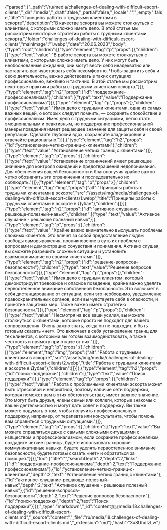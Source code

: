 {"parsed":{"_path":"/ru/media/challenges-of-dealing-with-difficult-escort-clients","_dir":"media","_draft":false,"_partial":false,"_locale":"","_empty":false,"title":"Принципы работы с трудными клиентами в эскорте","description":"В качестве эскорта вы можете столкнуться с клиентами, с которыми сложно иметь дело. В этой статье мы рассмотрим некоторые стратегии работы с трудными клиентами эскорта.","folder":"challenges-of-dealing-with-difficult-escort-clients","mainImage":"1.webp","date":"20.06.2023","body":{"type":"root","children":[{"type":"element","tag":"p","props":{},"children":[{"type":"text","value":"В работе эскорта вы можете столкнуться с клиентами, с которыми сложно иметь дело. У них могут быть необоснованные ожидания, они могут вести себя неадекватно или заставлять вас чувствовать себя некомфортно. Чтобы защитить себя и свою деятельность, важно действовать в таких ситуациях профессионально, вежливо и тактично. В этой статье мы рассмотрим некоторые практики работы с трудными клиентами эскорта."}]},{"type":"element","tag":"h2","props":{"id":"поддержание-профессионализма"},"children":[{"type":"text","value":"Поддержание профессионализма"}]},{"type":"element","tag":"p","props":{},"children":[{"type":"text","value":"Имея дело с трудными клиентами, одна из самых важных вещей, о которых следует помнить, — сохранять спокойствие и профессионализм. Имея дело с трудными ситуациями, легко стать эмоциональным и реактивным, но поддержание профессиональной манеры поведения имеет решающее значение для защиты себя и своей репутации. Сделайте глубокий вдох, сохраняйте хладнокровие и отвечайте рационально."}]},{"type":"element","tag":"h2","props":{"id":"установление-четких-границ-с-клиентами"},"children":[{"type":"text","value":"Установление четких границ с клиентами"}]},{"type":"element","tag":"p","props":{},"children":[{"type":"text","value":"Установление ограничений имеет решающее значение для контроля ожиданий и предотвращения недопонимания. Для обеспечения вашей безопасности и благополучия крайне важно четко обозначить эти ограничения и последовательно их соблюдать."}]},{"type":"element","tag":"p","props":{},"children":[{"type":"element","tag":"img","props":{"alt":"Принципы работы с трудными клиентами в эскорте","src":"/assets/img/media/challenges-of-dealing-with-difficult-escort-clients/1.webp","title":"Принципы работы с трудными клиентами в эскорте в Дубае"},"children":[]}]},{"type":"element","tag":"h2","props":{"id":"активное-слушание-решающе-полезный-навык"},"children":[{"type":"text","value":"Активное слушание - решающе полезный навык"}]},{"type":"element","tag":"p","props":{},"children":[{"type":"text","value":"Крайне важно внимательно выслушать проблемы сложных клиентов. Это влечет за собой предоставление людям свободы самовыражения, проникновение в суть их проблем с вопросами и демонстрацию сочувствия и понимания. Активно слушая, вы сможете разрешить сложные ситуации и установить взаимопонимание со своими клиентами."}]},{"type":"element","tag":"h2","props":{"id":"решение-вопросов-безопасности"},"children":[{"type":"text","value":"Решение вопросов безопасности"}]},{"type":"element","tag":"p","props":{},"children":[{"type":"text","value":"Имея дело с трудным клиентом, который демонстрирует тревожное и опасное поведение, крайне важно уделять первостепенное внимание собственной безопасности. Это включает в себя дистанцирование от ситуации, если это необходимо, уведомление правоохранительных органов, если вы чувствуете себя в опасности, и принятие защитных мер. Также важно иметь стратегию безопасности."}]},{"type":"element","tag":"p","props":{},"children":[{"type":"text","value":"Несмотря на все ваши усилия, вы можете столкнуться с клиентами, которые просто не подходят для вашего сопровождения. Очень важно знать, когда он не подходит, и быть готовым сказать «нет». Это включает в себя установление границ для тех клиентов, с которыми вы готовы взаимодействовать, а также честность и прямоту при отказе от них."}]},{"type":"element","tag":"p","props":{},"children":[{"type":"element","tag":"img","props":{"alt":"Работа с трудными клиентами в эскорте","src":"/assets/img/media/challenges-of-dealing-with-difficult-escort-clients/2.webp","title":"Работа с трудными клиентами в эскорте в Дубае"},"children":[]}]},{"type":"element","tag":"h2","props":{"id":"поиск-поддержки"},"children":[{"type":"text","value":"Поиск поддержки"}]},{"type":"element","tag":"p","props":{},"children":[{"type":"text","value":"Работа с проблемными клиентами эскорта может быть стрессовой и неприятной, поэтому наличие сети поддержки, которая поможет вам в этих обстоятельствах, имеет важное значение. Это могут быть друзья, члены семьи или коллеги, которые знакомы с вашей деятельностью и могут дать совет и поддержку. Вы также можете подумать о том, чтобы получить профессиональную поддержку, например, от терапевта или консультанта, чтобы помочь вам справиться с трудными ситуациями."}]},{"type":"element","tag":"p","props":{},"children":[{"type":"text","value":"Вы можете справляться даже с самыми сложными ситуациями с изяществом и профессионализмом, если сохраните профессионализм, создадите четкие границы, будете использовать хорошие коммуникативные навыки, будете уделять первостепенное внимание безопасности, будете готовы сказать «нет» и обратиться за помощью."}]}],"toc":{"title":"","searchDepth":2,"depth":2,"links":[{"id":"поддержание-профессионализма","depth":2,"text":"Поддержание профессионализма"},{"id":"установление-четких-границ-с-клиентами","depth":2,"text":"Установление четких границ с клиентами"},{"id":"активное-слушание-решающе-полезный-навык","depth":2,"text":"Активное слушание - решающе полезный навык"},{"id":"решение-вопросов-безопасности","depth":2,"text":"Решение вопросов безопасности"},{"id":"поиск-поддержки","depth":2,"text":"Поиск поддержки"}]}},"_type":"markdown","_id":"content:ru:media:18.challenges-of-dealing-with-difficult-escort-clients.md","_source":"content","_file":"ru/media/18.challenges-of-dealing-with-difficult-escort-clients.md","_extension":"md"},"hash":"3u8UhdIzLw"}